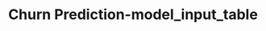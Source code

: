 ---
schema: default
title: Churn Prediction-model_input_table
organization: ResponsibleAIML
notes: type = kedro_datasets.pandas.parquet_dataset
resources:
  - name: Churn Prediction-model_input_table
    url: 'https://www.github.com/ResponsibleAIML/django-kedro/tree/main/kedro-projects/churn-prediction-kedro/data/03_primary/model_input_table.pq'
    format: pq
category:
  - 03-primary
maintainer: 
maintainer_email: 
project:
  - Churn Prediction
preview: |
  <table border="1" class="dataframe">
    <thead>
      <tr style="text-align: right;">
        <th></th>
        <th>CreditScore</th>
        <th>Age</th>
        <th>Tenure</th>
        <th>Balance</th>
        <th>HasCrCard</th>
        <th>IsActiveMember</th>
        <th>EstimatedSalary</th>
        <th>Exited</th>
        <th>EstimatedSalary_CreditScore_Ratio</th>
        <th>CreditScore_EstimatedSalary_Ratio</th>
        <th>Balance_EstimatedSalary_Ratio</th>
        <th>Balance_IsZero</th>
        <th>Balance_GeographyMean_Ratio</th>
        <th>Tenure_Age_Ratio</th>
        <th>NumOfProducts_Tenure_Ratio</th>
        <th>Geography_Germany</th>
        <th>Geography_Spain</th>
        <th>Gender_Male</th>
        <th>CreditScoreBins_Medium</th>
        <th>CreditScoreBins_High</th>
        <th>CreditScoreBins_Very High</th>
        <th>NumOfProducts_2</th>
        <th>NumOfProducts_3</th>
        <th>NumOfProducts_4</th>
      </tr>
    </thead>
    <tbody>
      <tr>
        <th>0</th>
        <td>619</td>
        <td>42</td>
        <td>2</td>
        <td>0.00</td>
        <td>1</td>
        <td>1</td>
        <td>101348.88</td>
        <td>1</td>
        <td>163.730016</td>
        <td>0.006108</td>
        <td>0.000000</td>
        <td>True</td>
        <td>0.000000</td>
        <td>0.047619</td>
        <td>0.500000</td>
        <td>False</td>
        <td>False</td>
        <td>False</td>
        <td>True</td>
        <td>False</td>
        <td>False</td>
        <td>False</td>
        <td>False</td>
        <td>False</td>
      </tr>
      <tr>
        <th>1</th>
        <td>608</td>
        <td>41</td>
        <td>1</td>
        <td>83807.86</td>
        <td>0</td>
        <td>1</td>
        <td>112542.58</td>
        <td>0</td>
        <td>185.102928</td>
        <td>0.005402</td>
        <td>0.744677</td>
        <td>False</td>
        <td>1.396798</td>
        <td>0.024390</td>
        <td>1.000000</td>
        <td>False</td>
        <td>True</td>
        <td>False</td>
        <td>True</td>
        <td>False</td>
        <td>False</td>
        <td>False</td>
        <td>False</td>
        <td>False</td>
      </tr>
      <tr>
        <th>2</th>
        <td>502</td>
        <td>42</td>
        <td>8</td>
        <td>159660.80</td>
        <td>1</td>
        <td>0</td>
        <td>113931.57</td>
        <td>1</td>
        <td>226.955319</td>
        <td>0.004406</td>
        <td>1.401375</td>
        <td>False</td>
        <td>2.661013</td>
        <td>0.190476</td>
        <td>0.375000</td>
        <td>False</td>
        <td>False</td>
        <td>False</td>
        <td>True</td>
        <td>False</td>
        <td>False</td>
        <td>False</td>
        <td>True</td>
        <td>False</td>
      </tr>
      <tr>
        <th>3</th>
        <td>699</td>
        <td>39</td>
        <td>1</td>
        <td>0.00</td>
        <td>0</td>
        <td>0</td>
        <td>93826.63</td>
        <td>0</td>
        <td>134.229800</td>
        <td>0.007450</td>
        <td>0.000000</td>
        <td>True</td>
        <td>0.000000</td>
        <td>0.025641</td>
        <td>2.000000</td>
        <td>False</td>
        <td>False</td>
        <td>False</td>
        <td>False</td>
        <td>True</td>
        <td>False</td>
        <td>True</td>
        <td>False</td>
        <td>False</td>
      </tr>
      <tr>
        <th>4</th>
        <td>850</td>
        <td>43</td>
        <td>2</td>
        <td>125510.82</td>
        <td>1</td>
        <td>1</td>
        <td>79084.10</td>
        <td>0</td>
        <td>93.040118</td>
        <td>0.010748</td>
        <td>1.587055</td>
        <td>False</td>
        <td>2.091847</td>
        <td>0.046512</td>
        <td>0.500000</td>
        <td>False</td>
        <td>True</td>
        <td>False</td>
        <td>False</td>
        <td>False</td>
        <td>True</td>
        <td>False</td>
        <td>False</td>
        <td>False</td>
      </tr>
      <tr>
        <th>5</th>
        <td>645</td>
        <td>44</td>
        <td>8</td>
        <td>113755.78</td>
        <td>1</td>
        <td>0</td>
        <td>149756.71</td>
        <td>1</td>
        <td>232.180946</td>
        <td>0.004307</td>
        <td>0.759604</td>
        <td>False</td>
        <td>1.895930</td>
        <td>0.181818</td>
        <td>0.250000</td>
        <td>False</td>
        <td>True</td>
        <td>True</td>
        <td>True</td>
        <td>False</td>
        <td>False</td>
        <td>True</td>
        <td>False</td>
        <td>False</td>
      </tr>
      <tr>
        <th>6</th>
        <td>822</td>
        <td>50</td>
        <td>7</td>
        <td>0.00</td>
        <td>1</td>
        <td>1</td>
        <td>10062.80</td>
        <td>0</td>
        <td>12.241849</td>
        <td>0.081687</td>
        <td>0.000000</td>
        <td>True</td>
        <td>0.000000</td>
        <td>0.140000</td>
        <td>0.285714</td>
        <td>False</td>
        <td>False</td>
        <td>True</td>
        <td>False</td>
        <td>False</td>
        <td>True</td>
        <td>True</td>
        <td>False</td>
        <td>False</td>
      </tr>
      <tr>
        <th>7</th>
        <td>376</td>
        <td>29</td>
        <td>4</td>
        <td>115046.74</td>
        <td>1</td>
        <td>0</td>
        <td>119346.88</td>
        <td>1</td>
        <td>317.411915</td>
        <td>0.003150</td>
        <td>0.963969</td>
        <td>False</td>
        <td>0.958723</td>
        <td>0.137931</td>
        <td>1.000000</td>
        <td>True</td>
        <td>False</td>
        <td>False</td>
        <td>False</td>
        <td>False</td>
        <td>False</td>
        <td>False</td>
        <td>False</td>
        <td>True</td>
      </tr>
      <tr>
        <th>8</th>
        <td>501</td>
        <td>44</td>
        <td>4</td>
        <td>142051.07</td>
        <td>0</td>
        <td>1</td>
        <td>74940.50</td>
        <td>0</td>
        <td>149.581836</td>
        <td>0.006685</td>
        <td>1.895518</td>
        <td>False</td>
        <td>2.367518</td>
        <td>0.090909</td>
        <td>0.500000</td>
        <td>False</td>
        <td>False</td>
        <td>True</td>
        <td>True</td>
        <td>False</td>
        <td>False</td>
        <td>True</td>
        <td>False</td>
        <td>False</td>
      </tr>
      <tr>
        <th>9</th>
        <td>684</td>
        <td>27</td>
        <td>2</td>
        <td>134603.88</td>
        <td>1</td>
        <td>1</td>
        <td>71725.73</td>
        <td>0</td>
        <td>104.862178</td>
        <td>0.009536</td>
        <td>1.876647</td>
        <td>False</td>
        <td>2.243398</td>
        <td>0.074074</td>
        <td>0.500000</td>
        <td>False</td>
        <td>False</td>
        <td>True</td>
        <td>False</td>
        <td>True</td>
        <td>False</td>
        <td>False</td>
        <td>False</td>
        <td>False</td>
      </tr>
    </tbody>
  </table>
---